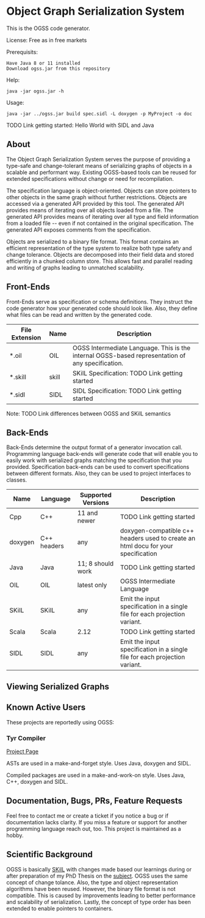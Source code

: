 # Object Graph Serialization System
This is the OGSS code generator.

License: Free as in free markets

Prerequisits:
```
Have Java 8 or 11 installed
Download ogss.jar from this repository
```

Help:
```
java -jar ogss.jar -h
```

Usage:
```
java -jar ../ogss.jar build spec.sidl -L doxygen -p MyProject -o doc
```

TODO Link getting started: Hello World with SIDL and Java

## About

The Object Graph Serialization System serves the purpose of providing a type-safe and change-tolerant means of serializing graphs of objects in a scalable and performant way.
Existing OGSS-based tools can be reused for extended specifications without change or need for recompilation.

The specification language is object-oriented.
Objects can store pointers to other objects in the same graph without further restrictions.
Objects are accessed via a generated API provided by this tool.
The generated API provides means of iterating over all objects loaded from a file.
The generated API provides means of iterating over all type and field information from a loaded file -- even if not contained in the original specification.
The generated API exposes comments from the specification.

Objects are serialized to a binary file format.
This format contains an efficient representation of the type system to realize both type safety and change tolerance.
Objects are decomposed into their field data and stored efficiently in a chunked column store.
This allows fast and parallel reading and writing of graphs leading to unmatched scalability.

## Front-Ends

Front-Ends serve as specification or schema definitions.
They instruct the code generator how your generated code should look like.
Also, they define what files can be read and written by the generated code.

File Extension|Name|Description
--------------|----|------------
  *.oil     |OIL      |OGSS Intermediate Language. This is the internal OGSS-based representation of any specification.
  *.skill   |skill    |SKilL Specification: TODO Link getting started
  *.sidl    |SIDL     |SIDL Specification: TODO Link getting started

Note: TODO Link differences between OGSS and SKilL semantics

## Back-Ends

Back-Ends determine the output format of a generator invocation call.
Programming language back-ends will generate code that will enable you to easily work with serialized graphs matching the specification that you provided.
Specification back-ends can be used to convert specifications between different formats. Also, they can be used to project interfaces to classes.

Name|Language|Supported Versions|Description
----|--------|------------------|------------
Cpp | C++    | 11 and newer     | TODO Link getting started
doxygen|C++ headers| any        | doxygen-compatible c++ headers used to create an html docu for your specification
Java| Java   | 11; 8 should work| TODO Link getting started
OIL | OIL    | latest only      | OGSS Intermediate Language
SKilL| SKilL | any              | Emit the input specification in a single file for each projection variant.
Scala| Scala | 2.12             | TODO Link getting started
SIDL| SIDL   | any              | Emit the input specification in a single file for each projection variant.


## Viewing Serialized Graphs


## Known Active Users

These projects are reportedly using OGSS:

### Tyr Compiler

[Project Page](https://github.com/tyr-lang/releases)

ASTs are used in a make-and-forget style. Uses Java, doxygen and SIDL.

Compiled packages are used in a make-and-work-on style. Uses Java, C++, doxygen and SIDL.


## Documentation, Bugs, PRs, Feature Requests

Feel free to contact me or create a ticket if you notice a bug or if documentation lacks clarity.
If you miss a feature or support for another programming language reach out, too.
This project is maintained as a hobby.


## Scientific Background

OGSS is basically [SKilL](https://github.com/skill-lang/skill) with changes made based our learnings during or after preparation of my PhD Thesis on the [subject](http://dx.doi.org/10.18419/opus-9661).
OGSS uses the same concept of change tolance.
Also, the type and object representation algorithms have been reused.
However, the binary file format is not compatible.
This is caused by improvements leading to better performance and scalability of serialization.
Lastly, the concept of type order has been extended to enable pointers to containers.
